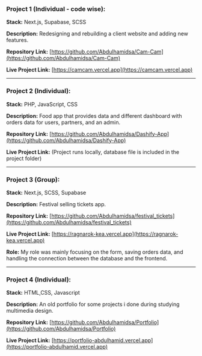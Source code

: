 ### Project 1 (Individual - code wise):

**Stack:** Next.js, Supabase, SCSS

**Description:** Redesigning and rebuilding a client website and adding new features.

**Repository Link:** [https://github.com/Abdulhamidsa/Cam-Cam](https://github.com/Abdulhamidsa/Cam-Cam)

**Live Project Link:** [https://camcam.vercel.app](https://camcam.vercel.app)

---

### Project 2 (Individual):

**Stack:** PHP, JavaScript, CSS

**Description:** Food app that provides data and different dashboard with orders data for users, partners, and an admin.

**Repository Link:** [https://github.com/Abdulhamidsa/Dashify-App](https://github.com/Abdulhamidsa/Dashify-App)

**Live Project Link:** (Project runs locally, database file is included in the project folder)

---

### Project 3 (Group):

**Stack:** Next.js, SCSS, Supabase

**Description:** Festival selling tickets app.

**Repository Link:** [https://github.com/Abdulhamidsa/festival_tickets](https://github.com/Abdulhamidsa/festival_tickets)

**Live Project Link:** [https://ragnarok-kea.vercel.app](https://ragnarok-kea.vercel.app)

**Role:** My role was mainly focusing on the form, saving orders data, and handling the connection between the database and the frontend.

--- 

### Project 4 (Individual):

**Stack:** HTML,CSS, Javascript

**Description:** An old portfolio for some projects i done during studying multimedia design.

**Repository Link:** [https://github.com/Abdulhamidsa/Portfolio](https://github.com/Abdulhamidsa/Portfolio)

**Live Project Link:** [https://portfolio-abdulhamid.vercel.app](https://portfolio-abdulhamid.vercel.app)
